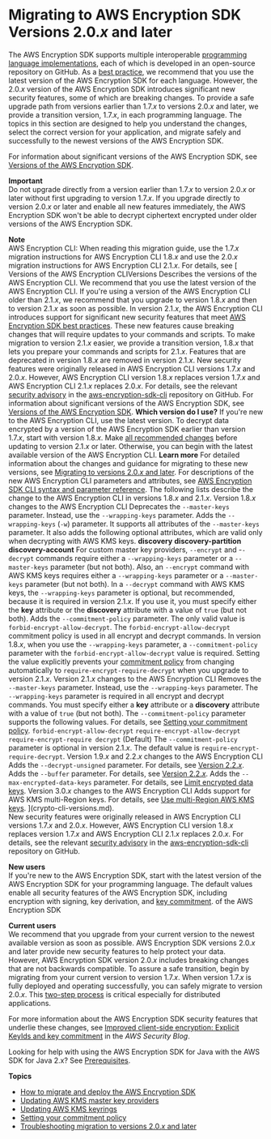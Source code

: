 # Migrating to AWS Encryption SDK Versions 2\.0\.*x* and later<a name="migration"></a>

The AWS Encryption SDK supports multiple interoperable [programming language implementations](programming-languages.md), each of which is developed in an open\-source repository on GitHub\. As a [best practice](best-practices.md), we recommend that you use the latest version of the AWS Encryption SDK for each language\. However, the 2\.0\.*x* version of the AWS Encryption SDK introduces significant new security features, some of which are breaking changes\. To provide a safe upgrade path from versions earlier than 1\.7\.*x* to versions 2\.0\.*x* and later, we provide a transition version, 1\.7\.*x*, in each programming language\. The topics in this section are designed to help you understand the changes, select the correct version for your application, and migrate safely and successfully to the newest versions of the AWS Encryption SDK\.

For information about significant versions of the AWS Encryption SDK, see [Versions of the AWS Encryption SDK](about-versions.md)\.

**Important**  
Do not upgrade directly from a version earlier than 1\.7\.*x* to version 2\.0\.*x* or later without first upgrading to version 1\.7\.*x*\. If you upgrade directly to version 2\.0\.*x* or later and enable all new features immediately, the AWS Encryption SDK won't be able to decrypt ciphertext encrypted under older versions of the AWS Encryption SDK\.

**Note**  
AWS Encryption CLI: When reading this migration guide, use the 1\.7\.*x* migration instructions for AWS Encryption CLI 1\.8\.*x* and use the 2\.0\.*x* migration instructions for AWS Encryption CLI 2\.1\.*x*\. For details, see [ Versions of the AWS Encryption CLIVersions  Describes the versions of the AWS Encryption CLI\.   We recommend that you use the latest version of the AWS Encryption CLI\. If you're using a version of the AWS Encryption CLI older than 2\.1\.*x*, we recommend that you upgrade to version 1\.8\.*x* and then to version 2\.1\.*x* as soon as possible\. In version 2\.1\.*x*, the AWS Encryption CLI introduces support for significant new security features that meet [AWS Encryption SDK best practices](best-practices.md)\. These new features cause breaking changes that will require updates to your commands and scripts\. To make migration to version 2\.1\.*x* easier, we provide a transition version, 1\.8\.*x* that lets you prepare your commands and scripts for 2\.1\.*x*\. Features that are deprecated in version 1\.8\.*x* are removed in version 2\.1\.*x*\. New security features were originally released in AWS Encryption CLI versions 1\.7\.*x* and 2\.0\.*x*\. However, AWS Encryption CLI version 1\.8\.*x* replaces version 1\.7\.*x* and AWS Encryption CLI 2\.1\.*x* replaces 2\.0\.*x*\. For details, see the relevant [security advisory](https://github.com/aws/aws-encryption-sdk-cli/security/advisories/GHSA-2xwp-m7mq-7q3r) in the [aws\-encryption\-sdk\-cli](https://github.com/aws/aws-encryption-sdk-cli/) repository on GitHub\. For information about significant versions of the AWS Encryption SDK, see [Versions of the AWS Encryption SDK](about-versions.md)\. **Which version do I use?** If you're new to the AWS Encryption CLI, use the latest version\. To decrypt data encrypted by a version of the AWS Encryption SDK earlier than version 1\.7\.*x*, start with version 1\.8\.*x*\. Make [all recommended changes](migration-guide.md) before updating to version 2\.1\.*x* or later\. Otherwise, you can begin with the latest available version of the AWS Encryption CLI\. **Learn more**   For detailed information about the changes and guidance for migrating to these new versions, see [Migrating to versions 2\.0\.*x* and later](migration.md)\.   For descriptions of the new AWS Encryption CLI parameters and attributes, see [AWS Encryption SDK CLI syntax and parameter reference](crypto-cli-reference.md)\.   The following lists describe the change to the AWS Encryption CLI in versions 1\.8\.*x* and 2\.1\.*x*\.  Version 1\.8\.*x* changes to the AWS Encryption CLI    Deprecates the `--master-keys` parameter\. Instead, use the `--wrapping-keys` parameter\.   Adds the `--wrapping-keys` \(`-w`\) parameter\. It supports all attributes of the `--master-keys` parameter\. It also adds the following optional attributes, which are valid only when decrypting with AWS KMS keys\.   **discovery**   **discovery\-partition**   **discovery\-account**   For custom master key providers, `--encrypt` and \-`-decrypt` commands require either a `--wrapping-keys` parameter or a `--master-keys` parameter \(but not both\)\. Also, an `--encrypt` command with AWS KMS keys requires either a `--wrapping-keys` parameter or a `--master-keys` parameter \(but not both\)\.  In a `--decrypt` command with AWS KMS keys, the `--wrapping-keys` parameter is optional, but recommended, because it is required in version 2\.1\.*x*\. If you use it, you must specify either the **key** attribute or the **discovery** attribute with a value of `true` \(but not both\)\.   Adds the `--commitment-policy` parameter\. The only valid value is `forbid-encrypt-allow-decrypt`\. The `forbid-encrypt-allow-decrypt` commitment policy is used in all encrypt and decrypt commands\. In version 1\.8\.*x*, when you use the `--wrapping-keys` parameter, a `--commitment-policy` parameter with the `forbid-encrypt-allow-decrypt` value is required\. Setting the value explicitly prevents your [commitment policy](concepts.md#commitment-policy) from changing automatically to `require-encrypt-require-decrypt` when you upgrade to version 2\.1\.*x*\.     Version 2\.1\.*x* changes to the AWS Encryption CLI    Removes the `--master-keys` parameter\. Instead, use the `--wrapping-keys` parameter\.   The `--wrapping-keys` parameter is required in all encrypt and decrypt commands\. You must specify either a **key** attribute or a **discovery** attribute with a value of `true` \(but not both\)\.   The `--commitment-policy` parameter supports the following values\. For details, see [Setting your commitment policy](migrate-commitment-policy.md)\.   `forbid-encrypt-allow-decrypt`   `require-encrypt-allow-decrypt`   `require-encrypt-require decrypt` \(Default\)     The `--commitment-policy` parameter is optional in version 2\.1\.*x*\. The default value is `require-encrypt-require-decrypt`\.     Version 1\.9\.*x* and 2\.2\.*x* changes to the AWS Encryption CLI    Adds the `--decrypt-unsigned` parameter\. For details, see [Version 2\.2\.*x*](about-versions.md#version2.2.x)\.   Adds the `--buffer` parameter\. For details, see [Version 2\.2\.*x*](about-versions.md#version2.2.x)\.   Adds the `--max-encrypted-data-keys` parameter\. For details, see [Limit encrypted data keys](configure.md#config-limit-keys)\.     Version 3\.0\.*x* changes to the AWS Encryption CLI   Adds support for AWS KMS multi\-Region keys\. For details, see [Use multi\-Region AWS KMS keys](configure.md#config-mrks)\.   ](crypto-cli-versions.md)\.  
New security features were originally released in AWS Encryption CLI versions 1\.7\.*x* and 2\.0\.*x*\. However, AWS Encryption CLI version 1\.8\.*x* replaces version 1\.7\.*x* and AWS Encryption CLI 2\.1\.*x* replaces 2\.0\.*x*\. For details, see the relevant [security advisory](https://github.com/aws/aws-encryption-sdk-cli/security/advisories/GHSA-2xwp-m7mq-7q3r) in the [aws\-encryption\-sdk\-cli](https://github.com/aws/aws-encryption-sdk-cli/) repository on GitHub\.

**New users**  
If you're new to the AWS Encryption SDK, start with the latest version of the AWS Encryption SDK for your programming language\. The default values enable all security features of the AWS Encryption SDK, including encryption with signing, key derivation, and [key commitment](concepts.md#key-commitment)\. of the AWS Encryption SDK

**Current users**  
We recommend that you upgrade from your current version to the newest available version as soon as possible\. AWS Encryption SDK versions 2\.0\.*x* and later provide new security features to help protect your data\.  
However, AWS Encryption SDK version 2\.0\.*x* includes breaking changes that are not backwards compatible\. To assure a safe transition, begin by migrating from your current version to version 1\.7\.*x*\. When version 1\.7\.*x* is fully deployed and operating successfully, you can safely migrate to version 2\.0\.*x*\. This [two\-step process](migration-guide.md) is critical especially for distributed applications\.

For more information about the AWS Encryption SDK security features that underlie these changes, see [Improved client\-side encryption: Explicit KeyIds and key commitment](http://aws.amazon.com/blogs/security/improved-client-side-encryption-explicit-keyids-and-key-commitment/) in the *AWS Security Blog*\.

Looking for help with using the AWS Encryption SDK for Java with the AWS SDK for Java 2\.x? See [Prerequisites](java.md#java-prerequisites)\.

**Topics**
+ [How to migrate and deploy the AWS Encryption SDK](migration-guide.md)
+ [Updating AWS KMS master key providers](migrate-mkps-v2.md)
+ [Updating AWS KMS keyrings](migrate-keyrings-v2.md)
+ [Setting your commitment policy](migrate-commitment-policy.md)
+ [Troubleshooting migration to versions 2\.0\.*x* and later](troubleshooting-migration.md)